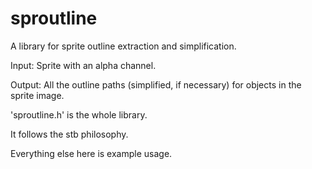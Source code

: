# sproutline

A library for sprite outline extraction and simplification.

Input: Sprite with an alpha channel.

Output: All the outline paths (simplified, if necessary) for objects in the sprite image.


'sproutline.h' is the whole library.

It follows the stb philosophy.

Everything else here is example usage.